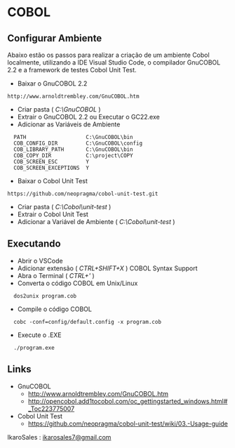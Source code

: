# COBOL

## Configurar Ambiente  
Abaixo estão os passos para realizar a criação de um ambiente Cobol localmente, utilizando a IDE Visual Studio Code, o compilador GnuCOBOL 2.2 e a framework de testes Cobol Unit Test.

  * Baixar o GnuCOBOL 2.2
  ```
  http://www.arnoldtrembley.com/GnuCOBOL.htm
  ```
  * Criar pasta ( *C:\GnuCOBOL* )
  * Extrair o GnuCOBOL 2.2 ou Executar o GC22.exe
  * Adicionar as Variáveis de Ambiente
  ```
    PATH                   C:\GnuCOBOL\bin
    COB_CONFIG_DIR         C:\GnuCOBOL\config
    COB_LIBRARY_PATH       C:\GnuCOBOL\bin
    COB_COPY_DIR           C:\project\COPY
    COB_SCREEN_ESC         Y
    COB_SCREEN_EXCEPTIONS  Y
  ```
  * Baixar o Cobol Unit Test
  ```
  https://github.com/neopragma/cobol-unit-test.git
  ```
  * Criar pasta ( *C:\Cobol\unit-test* )
  * Extrair o Cobol Unit Test
  * Adicionar a Variável de Ambiente ( *C:\Cobol\unit-test* )

## Executando 
  * Abrir o VSCode
  * Adicionar extensão ( *CTRL+SHIFT+X* ) COBOL Syntax Support
  * Abra o Terminal ( *CTRL+'* )
  * Converta o código COBOL em Unix/Linux
  ```
    dos2unix program.cob
  ```
  * Compile o código COBOL 
  ```
    cobc -conf=config/default.config -x program.cob
  ```
  * Execute o .EXE
  ```
    ./program.exe
  ```

## Links
  * GnuCOBOL
	  * http://www.arnoldtrembley.com/GnuCOBOL.htm
	  * http://opencobol.add1tocobol.com/oc_gettingstarted_windows.html#_Toc223775007
  * Cobol Unit Test
	  * https://github.com/neopragma/cobol-unit-test/wiki/03.-Usage-guide

IkaroSales : <ikarosales7@gmail.com>